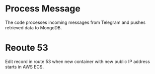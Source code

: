 # Process Message
The code processes incoming messages from Telegram and pushes retrieved data to MongoDB.

# Reoute 53
Edit record in route 53 when new container with new public IP address starts in AWS ECS.